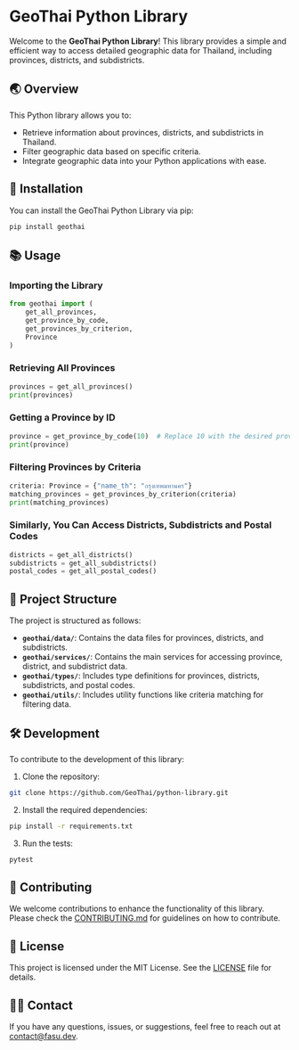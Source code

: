 # GeoThai Python Library

Welcome to the **GeoThai Python Library**! This library provides a simple and efficient way to access detailed geographic data for Thailand, including provinces, districts, and subdistricts.

## 🌏 Overview

This Python library allows you to:

- Retrieve information about provinces, districts, and subdistricts in Thailand.
- Filter geographic data based on specific criteria.
- Integrate geographic data into your Python applications with ease.

## 🚀 Installation

You can install the GeoThai Python Library via pip:

```bash
pip install geothai
```

## 📚 Usage

### Importing the Library

```python
from geothai import (
    get_all_provinces,
    get_province_by_code,
    get_provinces_by_criterion,
    Province
)
```

### Retrieving All Provinces

```python
provinces = get_all_provinces()
print(provinces)
```

### Getting a Province by ID

```python
province = get_province_by_code(10)  # Replace 10 with the desired province_id
print(province)
```

### Filtering Provinces by Criteria

```python
criteria: Province = {"name_th": "กรุงเทพมหานคร"}
matching_provinces = get_provinces_by_criterion(criteria)
print(matching_provinces)
```

### Similarly, You Can Access Districts, Subdistricts and Postal Codes

```python
districts = get_all_districts()
subdistricts = get_all_subdistricts()
postal_codes = get_all_postal_codes()
```

## 📂 Project Structure

The project is structured as follows:

- **`geothai/data/`**: Contains the data files for provinces, districts, and subdistricts.
- **`geothai/services/`**: Contains the main services for accessing province, district, and subdistrict data.
- **`geothai/types/`**: Includes type definitions for provinces, districts, subdistricts, and postal codes.
- **`geothai/utils/`**: Includes utility functions like criteria matching for filtering data.

## 🛠 Development

To contribute to the development of this library:

1. Clone the repository:

```bash
git clone https://github.com/GeoThai/python-library.git
```

2. Install the required dependencies:

```bash
pip install -r requirements.txt
```

3. Run the tests:

```bash
pytest
```

## 🤝 Contributing

We welcome contributions to enhance the functionality of this library. Please check the [CONTRIBUTING.md](CONTRIBUTING.md) for guidelines on how to contribute.

## 📄 License

This project is licensed under the MIT License. See the [LICENSE](LICENSE) file for details.

## 🙋‍♂️ Contact

If you have any questions, issues, or suggestions, feel free to reach out at [contact@fasu.dev](mailto:contact@fasu.dev).

